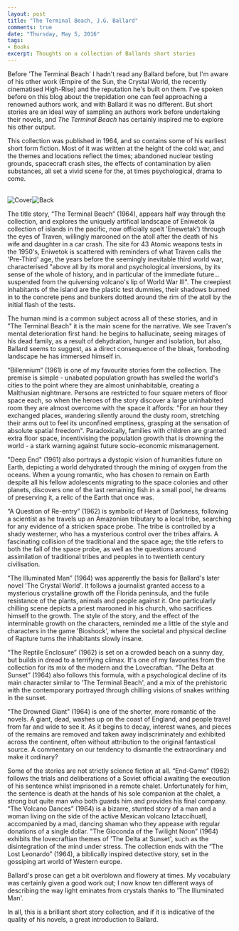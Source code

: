 ```yaml
---
layout: post
title: "The Terminal Beach, J.G. Ballard"
comments: true
date: "Thursday, May 5, 2016"
tags:
- Books
excerpt: Thoughts on a collection of Ballards short stories
---
```


Before 'The Terminal Beach' I hadn't read any Ballard before, but I'm aware of his other work (Empire of the Sun, the Crystal World, the recently cinematised High-Rise) and the reputation he's built on them. I've spoken before on this blog about the trepidation one can feel approaching a renowned authors work, and with Ballard it was no different. But short stories are an ideal way of sampling an authors work before undertaking their novels, and *The Terminal Beach* has certainly inspired me to explore his other output.

This collection was published in 1964, and so contains some of his earliest short form fiction. Most of it was written at the height of the cold war, and the themes and locations reflect the times; abandoned nuclear testing grounds, spacecraft crash sites, the effects of contamination by alien substances, all set a vivid scene for the, at times psychological, drama to come.

<br>
<a href="/images/ballard_cover.jpg" data-lightbox="bilevel-partition" data-title="The Terminal Beach">
  <img class="vsmall" src="/images/ballard_cover.jpg" title="Cover" style="float:left;">
  <img class="vsmall" src="/images/ballard_back.jpg" title="Back" style="float:left;">
</a>

<br>

The title story, “The Terminal Beach” (1964), appears half way through the collection, and explores the uniquely artifical landscape of Eniwetok (a collection of islands in the pacific, now officially spelt 'Enewetak') through the eyes of Traven, willingly marooned on the atoll after the death of his wife and daughter in a car crash. The site for 43 Atomic weapons tests in the 1950's, Eniwetok is scattered with reminders of what Traven calls the 'Pre-Third' age, the years before the seemingly inevitable third world war, characterised "above all by its moral and psychological inversions, by its sense of the whole of history, and in particular of the immediate future... suspended from the quiversing volcano's lip of World War III". The creepiest inhabitants of the island are the plastic test dummies, their shadows burned in to the concrete pens and bunkers dotted around the rim of the atoll by the initial flash of the tests.

The human mind is a common subject across all of these stories, and in "The Terminal Beach" it is the main scene for the narrative. We see Traven's mental deterioration first hand: he begins to hallucinate, seeing mirages of his dead family, as a result of dehydration, hunger and isolation, but also, Ballard seems to suggest, as a direct consequence of the bleak, foreboding landscape he has immersed himself in.

“Billennium” (1961) is one of my favourite stories form the collection. The premise is simple - unabated population growth has swelled the world's cities to the point where they are almost uninhabitable, creating a Malthusian nightmare. Persons are restricted to four square meters of floor space each, so when the heroes of the story discover a large uninhabited room they are almost overcome with the space it affords: "For an hour they exchanged places, wandering silently around the dusty room, stretching their arms out to feel its unconfined emptiness, grasping at the sensation of absolute spatial freedom". Paradoxically, families with children are granted extra floor space, incentivising the population growth that is drowning the world - a stark warning against future socio-economic mismanagement.

"Deep End" (1961) also portrays a dystopic vision of humanities future on Earth, depicting a world dehydrated through the mining of oxygen from the oceans. When a young romantic, who has chosen to remain on Earth despite all his fellow adolescents migrating to the space colonies and other planets, discovers one of the last remaining fish in a small pool, he dreams of preserving it, a relic of the Earth that once was.

“A Question of Re-entry” (1962) is symbolic of Heart of Darkness, following a scientist as he travels up an Amazonian tributary to a local tribe, searching for any evidence of a stricken space probe. The tribe is controlled by a shady westerner, who has a mysterious control over the tribes affairs. A fascinating collision of the traditional and the space age; the title refers to both the fall of the space probe, as well as the questions around assimilation of traditional tribes and peoples in to twentieth century civilisation.

“The Illuminated Man” (1964) was apparently the basis for Ballard's later novel 'The Crystal World'. It follows a journalist granted access to a mysterious crystalline growth off the Florida peninsula, and the futile resistance of the plants, animals and people against it. One particularly chilling scene depicts a priest marooned in his church, who sacrifices himself to the growth. The style of the story, and the effect of the interminable growth on the characters, reminded me a little of the style and characters in the game 'Bioshock', where the societal and physical decline of Rapture turns the inhabitants slowly insane.

“The Reptile Enclosure” (1962) is set on a crowded beach on a sunny day, but builds in dread to a terrifying climax. It's one of my favourites from the collection for its mix of the modern and the Lovecraftian. “The Delta at Sunset” (1964) also follows this formula, with a psychological decline of its main character similar to 'The Terminal Beach', and a mix of the prehistoric with the contemporary portrayed through chilling visions of snakes writhing in the sunset.

“The Drowned Giant” (1964) is one of the shorter, more romantic of the novels. A giant, dead, washes up on the coast of England, and people travel from far and wide to see it. As it begins to decay, interest wanes, and pieces of the remains are removed and taken away indiscriminately and exhibited across the continent, often without attribution to the original fantastical source. A commentary on our tendency to dismantle the extraordinary and make it ordinary?

Some of the stories are not strictly science fiction at all. “End-Game” (1962) follows the trials and deliberations of a Soviet official awaiting the execution of his sentence whilst imprisoned in a remote chalet. Unfortunately for him, the sentence is death at the hands of his sole companion at the chalet, a strong but quite man who both guards him and provides his final company. “The Volcano Dances” (1964) is a bizarre, stunted story of a man and a woman living on the side of the active Mexican volcano Iztaccihuatl, accompanied by a mad, dancing shaman who they appease with regular donations of a single dollar. "The Gioconda of the Twilight Noon” (1964) exhibits the lovecraftian themes of 'The Delta at Sunset', such as the disintegration of the mind under stress. The collection ends with the “The Lost Leonardo” (1964), a biblically inspired detective story, set in the gossiping art world of Western europe.

Ballard's prose can get a bit overblown and flowery at times. My vocabulary was certainly given a good work out; I now know ten different ways of describing the way light eminates from crystals thanks to 'The Illuminated Man'.

In all, this is a brilliant short story collection, and if it is indicative of the quality of his novels, a great introduction to Ballard.
